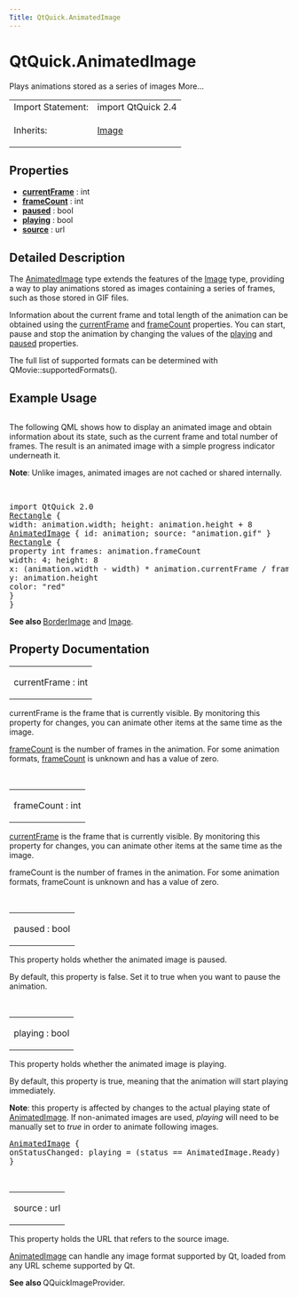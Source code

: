 ```yaml
---
Title: QtQuick.AnimatedImage
---
```


# QtQuick.AnimatedImage

<span class="subtitle"></span>
<!-- $$$AnimatedImage-brief -->
<p>Plays animations stored as a series of images More...</p>
<!-- @@@AnimatedImage -->
<table class="alignedsummary">
<tr><td class="memItemLeft rightAlign topAlign"> Import Statement:</td><td class="memItemRight bottomAlign"> import QtQuick 2.4</td></tr><tr><td class="memItemLeft rightAlign topAlign"> Inherits:</td><td class="memItemRight bottomAlign"> <p><a href="QtQuick.Image.md">Image</a></p>
</td></tr></table><ul>
</ul>
<h2 id="properties">Properties</h2>
<ul>
<li class="fn"><b><b><a href="#currentFrame-prop">currentFrame</a></b></b> : int</li>
<li class="fn"><b><b><a href="#frameCount-prop">frameCount</a></b></b> : int</li>
<li class="fn"><b><b><a href="#paused-prop">paused</a></b></b> : bool</li>
<li class="fn"><b><b><a href="#playing-prop">playing</a></b></b> : bool</li>
<li class="fn"><b><b><a href="#source-prop">source</a></b></b> : url</li>
</ul>
<!-- $$$AnimatedImage-description -->
<h2 id="details">Detailed Description</h2>
</p>
<p>The <a href="index.html">AnimatedImage</a> type extends the features of the <a href="QtQuick.qtquick-imageelements-example.md/#image">Image</a> type, providing a way to play animations stored as images containing a series of frames, such as those stored in GIF files.</p>
<p>Information about the current frame and total length of the animation can be obtained using the <a href="#currentFrame-prop">currentFrame</a> and <a href="#frameCount-prop">frameCount</a> properties. You can start, pause and stop the animation by changing the values of the <a href="#playing-prop">playing</a> and <a href="#paused-prop">paused</a> properties.</p>
<p>The full list of supported formats can be determined with QMovie::supportedFormats().</p>
<h2 id="example-usage">Example Usage</h2>
<p class="centerAlign"><img src="../../../../media/animatedimageitem.gif" alt="" /></p><p>The following QML shows how to display an animated image and obtain information about its state, such as the current frame and total number of frames. The result is an animated image with a simple progress indicator underneath it.</p>
<p><b>Note</b>: Unlike images, animated images are not cached or shared internally.</p>
<br style="clear: both" /><pre class="qml">import QtQuick 2.0
<span class="type"><a href="QtQuick.Rectangle.md">Rectangle</a></span> {
<span class="name">width</span>: <span class="name">animation</span>.<span class="name">width</span>; <span class="name">height</span>: <span class="name">animation</span>.<span class="name">height</span> <span class="operator">+</span> <span class="number">8</span>
<span class="type"><a href="index.html">AnimatedImage</a></span> { <span class="name">id</span>: <span class="name">animation</span>; <span class="name">source</span>: <span class="string">&quot;animation.gif&quot;</span> }
<span class="type"><a href="QtQuick.Rectangle.md">Rectangle</a></span> {
property <span class="type">int</span> <span class="name">frames</span>: <span class="name">animation</span>.<span class="name">frameCount</span>
<span class="name">width</span>: <span class="number">4</span>; <span class="name">height</span>: <span class="number">8</span>
<span class="name">x</span>: (<span class="name">animation</span>.<span class="name">width</span> <span class="operator">-</span> <span class="name">width</span>) <span class="operator">*</span> <span class="name">animation</span>.<span class="name">currentFrame</span> <span class="operator">/</span> <span class="name">frames</span>
<span class="name">y</span>: <span class="name">animation</span>.<span class="name">height</span>
<span class="name">color</span>: <span class="string">&quot;red&quot;</span>
}
}</pre>
<p><b>See also </b><a href="QtQuick.qtquick-imageelements-example.md/#borderimage">BorderImage</a> and <a href="QtQuick.qtquick-imageelements-example.md/#image">Image</a>.</p>
<!-- @@@AnimatedImage -->
<h2>Property Documentation</h2>
<!-- $$$currentFrame -->
<table class="qmlname"><tr valign="top" id="currentFrame-prop"><td class="tblQmlPropNode"><p><span class="name">currentFrame</span> : <span class="type">int</span></p></td></tr></table><p>currentFrame is the frame that is currently visible. By monitoring this property for changes, you can animate other items at the same time as the image.</p>
<p><a href="#frameCount-prop">frameCount</a> is the number of frames in the animation. For some animation formats, <a href="#frameCount-prop">frameCount</a> is unknown and has a value of zero.</p>
<!-- @@@currentFrame -->
<br/>
<!-- $$$frameCount -->
<table class="qmlname"><tr valign="top" id="frameCount-prop"><td class="tblQmlPropNode"><p><span class="name">frameCount</span> : <span class="type">int</span></p></td></tr></table><p><a href="#currentFrame-prop">currentFrame</a> is the frame that is currently visible. By monitoring this property for changes, you can animate other items at the same time as the image.</p>
<p>frameCount is the number of frames in the animation. For some animation formats, frameCount is unknown and has a value of zero.</p>
<!-- @@@frameCount -->
<br/>
<!-- $$$paused -->
<table class="qmlname"><tr valign="top" id="paused-prop"><td class="tblQmlPropNode"><p><span class="name">paused</span> : <span class="type">bool</span></p></td></tr></table><p>This property holds whether the animated image is paused.</p>
<p>By default, this property is false. Set it to true when you want to pause the animation.</p>
<!-- @@@paused -->
<br/>
<!-- $$$playing -->
<table class="qmlname"><tr valign="top" id="playing-prop"><td class="tblQmlPropNode"><p><span class="name">playing</span> : <span class="type">bool</span></p></td></tr></table><p>This property holds whether the animated image is playing.</p>
<p>By default, this property is true, meaning that the animation will start playing immediately.</p>
<p><b>Note</b>: this property is affected by changes to the actual playing state of <a href="index.html">AnimatedImage</a>. If non-animated images are used, <i>playing</i> will need to be manually set to <i>true</i> in order to animate following images.</p>
<pre class="qml"><span class="type"><a href="index.html">AnimatedImage</a></span> {
<span class="name">onStatusChanged</span>: <span class="name">playing</span> <span class="operator">=</span> (<span class="name">status</span> <span class="operator">==</span> <span class="name">AnimatedImage</span>.<span class="name">Ready</span>)
}</pre>
<!-- @@@playing -->
<br/>
<!-- $$$source -->
<table class="qmlname"><tr valign="top" id="source-prop"><td class="tblQmlPropNode"><p><span class="name">source</span> : <span class="type">url</span></p></td></tr></table><p>This property holds the URL that refers to the source image.</p>
<p><a href="index.html">AnimatedImage</a> can handle any image format supported by Qt, loaded from any URL scheme supported by Qt.</p>
<p><b>See also </b>QQuickImageProvider.</p>
<!-- @@@source -->
<br/>
